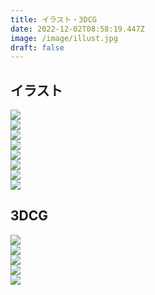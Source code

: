 ```yaml
---
title: イラスト・3DCG
date: 2022-12-02T08:58:19.447Z
image: /image/illust.jpg
draft: false
---
```

## イラスト

<div class="illust-container">
    <div class="illust-button"><img id="grid-1" onclick="clickedImage('grid-1');" src="/image/illust_kishi_02.png"></div>
    <div class="illust-button"><img id="grid-2" onclick="clickedImage('grid-2');" src="/image/illust_kishi_01.png"></div>
    <div class="illust-button"><img id="grid-3" onclick="clickedImage('grid-3');" src="/image/tsuno_denxchan.png"></div>
    <div class="illust-button"><img id="grid-4" onclick="clickedImage('grid-4');" src="/image/illust_ramune_00.png"></div>
    <div class="illust-button"><img id="grid-5" onclick="clickedImage('grid-5');" src="/image/laisa_1.jpg"></div>
    <div class="illust-button"><img id="grid-6" onclick="clickedImage('grid-6');" src="/image/nanari_1.jpg"></div>
    <div class="illust-button"><img id="grid-7" onclick="clickedImage('grid-7');" src="/image/laisa_2.jpg"></div>
    <div class="illust-button"><img id="grid-8" onclick="clickedImage('grid-8');" src="/image/ramune_robo_den.png"></div>
</div>

<div class="popup" id="js-popup">
    <div class="popup-inner">
        <a><img id="popup-image" src=""></a>
    </div>
    <div class="black-background" id="js-black-bg"></div>
</div>

<style type="text/css">
.popup {
  position: fixed;
  left: 0;
  top: 0;
  width: 100%;
  height: 100%;
  z-index: 9999;
  opacity: 0;
  visibility: hidden;
  transition: .6s;
}
.popup.is-show {
  opacity: 1;
  visibility: visible;
}
.popup-inner {
  position: absolute;
  left: 50%;
  top: 50%;
  transform: translate(-50%,-50%);
  width: 80%;
  max-width: 600px;
  padding: 50px;
  background-color: #fff;
  z-index: 2;
}
.popup-inner img {
  width: 100%;
}
.black-background {
  position: absolute;
  left: 0;
  top: 0;
  width: 100%;
  height: 100%;
  background-color: rgba(0,0,0,.8);
  z-index: 1;
  cursor: pointer;
}
</style>

<script type="text/javascript" src="/js/popupImage.js"></script>

## 3DCG

<div class="illust-container">
    <div class="illust-button"><img id="grid-1" onclick="clickedImage('grid-1');" src="/image/VRCG_2022_01.png"></div>
    <div class="illust-button"><img id="grid-2" onclick="clickedImage('grid-2');" src="/image/VRCG_2022_02.png"></div>
    <div class="illust-button"><img id="grid-3" onclick="clickedImage('grid-3');" src="/image/VRCG_2022_03.png"></div>
    <div class="illust-button"><img id="grid-4" onclick="clickedImage('grid-4');" src="/image/VRCG_2022_04.png"></div>
    <div class="illust-button"><img id="grid-5" onclick="clickedImage('grid-5');" src="/image/VRCG_2022_05.jpg"></div>
</div>

<div class="popup" id="js-popup">
    <div class="popup-inner">
        <a><img id="popup-image" src=""></a>
    </div>
    <div class="black-background" id="js-black-bg"></div>
</div>

<style type="text/css">
.popup {
  position: fixed;
  left: 0;
  top: 0;
  width: 100%;
  height: 100%;
  z-index: 9999;
  opacity: 0;
  visibility: hidden;
  transition: .6s;
}
.popup.is-show {
  opacity: 1;
  visibility: visible;
}
.popup-inner {
  position: absolute;
  left: 50%;
  top: 50%;
  transform: translate(-50%,-50%);
  width: 80%;
  max-width: 600px;
  padding: 50px;
  background-color: #fff;
  z-index: 2;
}
.popup-inner img {
  width: 100%;
}
.black-background {
  position: absolute;
  left: 0;
  top: 0;
  width: 100%;
  height: 100%;
  background-color: rgba(0,0,0,.8);
  z-index: 1;
  cursor: pointer;
}
</style>

<script type="text/javascript" src="/js/popupImage.js"></script>